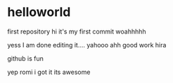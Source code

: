 # helloworld
first repository
hi it's my first commit woahhhhh

yess I am done editing it.... yahooo
ahh good work hira

github is fun

yep romi i got it its awesome 